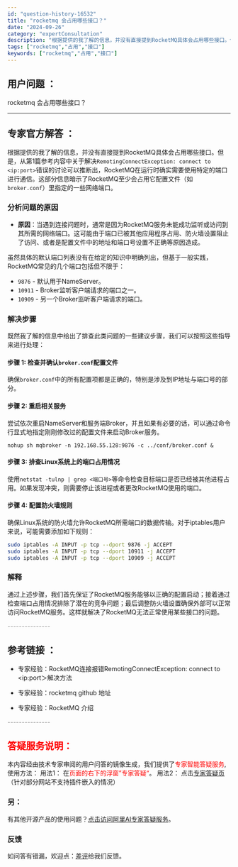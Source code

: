 ```yaml
---
id: "question-history-16532"
title: "rocketmq 会占用哪些接口？"
date: "2024-09-26"
category: "expertConsultation"
description: "根据提供的我了解的信息，并没有直接提到RocketMQ具体会占用哪些接口。但是，从第1篇参考内容中关于解决`RemotingConnectException: connect to ip:port`错误的讨论可以推断出，RocketMQ在运行时确实需要使用特定的端口进行通信。这部分信息暗示了Rock"
tags: ["rocketmq","占用","接口"]
keywords: ["rocketmq","占用","接口"]
---
```


## 用户问题 ： 
 rocketmq 会占用哪些接口？  

---------------
## 专家官方解答 ：

根据提供的我了解的信息，并没有直接提到RocketMQ具体会占用哪些接口。但是，从第1篇参考内容中关于解决`RemotingConnectException: connect to <ip:port>`错误的讨论可以推断出，RocketMQ在运行时确实需要使用特定的端口进行通信。这部分信息暗示了RocketMQ至少会占用它配置文件（如`broker.conf`）里指定的一些网络端口。

### 分析问题的原因
- **原因**：当遇到连接问题时，通常是因为RocketMQ服务未能成功监听或访问到其所需的网络端口。这可能由于端口已被其他应用程序占用、防火墙设置阻止了访问、或者是配置文件中的地址和端口号设置不正确等原因造成。

虽然具体的默认端口列表没有在给定的知识中明确列出，但基于一般实践，RocketMQ常见的几个端口包括但不限于：
- `9876` - 默认用于NameServer。
- `10911` - Broker监听客户端请求的端口之一。
- `10909` - 另一个Broker监听客户端请求的端口。

### 解决步骤
既然我了解的信息中给出了排查此类问题的一些建议步骤，我们可以按照这些指导来进行处理：

#### 步骤 1: 检查并确认`broker.conf`配置文件
确保`broker.conf`中的所有配置项都是正确的，特别是涉及到IP地址与端口号的部分。

#### 步骤 2: 重启相关服务
尝试依次重启NameServer和服务端Broker，并且如果有必要的话，可以通过命令行显式地指定刚刚修改过的配置文件来启动Broker服务。
```
nohup sh mqbroker -n 192.168.55.128:9876 -c ../conf/broker.conf &
```

#### 步骤 3: 排查Linux系统上的端口占用情况
使用`netstat -tulnp | grep <端口号>`等命令检查目标端口是否已经被其他进程占用。如果发现冲突，则需要停止该进程或者更改RocketMQ使用的端口。

#### 步骤 4: 配置防火墙规则
确保Linux系统的防火墙允许RocketMQ所需端口的数据传输。对于iptables用户来说，可能需要添加如下规则：
```bash
sudo iptables -A INPUT -p tcp --dport 9876 -j ACCEPT
sudo iptables -A INPUT -p tcp --dport 10911 -j ACCEPT
sudo iptables -A INPUT -p tcp --dport 10909 -j ACCEPT
```

### 解释
通过上述步骤，我们首先保证了RocketMQ服务能够以正确的配置启动；接着通过检查端口占用情况排除了潜在的竞争问题；最后调整防火墙设置确保外部可以正常访问RocketMQ服务。这样就解决了RocketMQ无法正常使用某些接口的问题。


<font color="#949494">---------------</font> 


## 参考链接 ：

* 专家经验：RocketMQ连接报错RemotingConnectException: connect to <ip:port＞解决方法 
 
 * 专家经验：rocketmq github 地址 
 
 * 专家经验：RocketMQ 介绍 


 <font color="#949494">---------------</font> 
 


## <font color="#FF0000">答疑服务说明：</font> 

本内容经由技术专家审阅的用户问答的镜像生成，我们提供了<font color="#FF0000">专家智能答疑服务</font>,使用方法：
用法1： 在<font color="#FF0000">页面的右下的浮窗”专家答疑“</font>。
用法2： 点击[专家答疑页](https://answer.opensource.alibaba.com/docs/intro)（针对部分网站不支持插件嵌入的情况）
### 另：


有其他开源产品的使用问题？[点击访问阿里AI专家答疑服务](https://answer.opensource.alibaba.com/docs/intro)。
### 反馈
如问答有错漏，欢迎点：[差评](https://ai.nacos.io/user/feedbackByEnhancerGradePOJOID?enhancerGradePOJOId=17252)给我们反馈。
